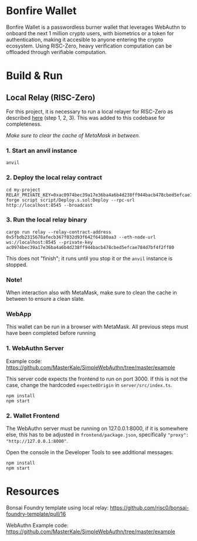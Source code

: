 # Bonfire Wallet

Bonfire Wallet is a passwordless burner wallet that leverages WebAuthn to onboard the next 1 million crypto users, with biometrics or a token for authentication, making it accesible to anyone entering the crypto ecosystem. Using RISC-Zero, heavy verification computation can be offloaded through verifiable computation. 

# Build & Run

## Local Relay (RISC-Zero)

For this project, it is necessary to run a local relayer for RISC-Zero as described [here](https://github.com/risc0/bonsai-foundry-template/pull/16) (step 1, 2, 3). This was added to this codebase for completeness.

*Make sure to clear the cache of MetaMask in between.*


### 1. Start an anvil instance

```
anvil
```

### 2. Deploy the local relay contract

```
cd my-project
RELAY_PRIVATE_KEY=0xac0974bec39a17e36ba4a6b4d238ff944bacb478cbed5efcae784d7bf4f2ff80 forge script script/Deploy.s.sol:Deploy --rpc-url http://localhost:8545 --broadcast
```

### 3. Run the local relay binary

```
cargo run relay --relay-contract-address 0x5fbdb2315678afecb367f032d93f642f64180aa3 --eth-node-url ws://localhost:8545 --private-key ac0974bec39a17e36ba4a6b4d238ff944bacb478cbed5efcae784d7bf4f2ff80
```

This does not "finish"; it runs until you stop it or the `anvil` instance is stopped. 

### Note!

When interaction also with MetaMask, make sure to clean the cache in between to ensure a clean slate. 

### WebApp

This wallet can be run in a browser with MetaMask. All previous steps must have been completed before running 

### 1. WebAuthn Server

Example code: https://github.com/MasterKale/SimpleWebAuthn/tree/master/example

This server code expects the frontend to run on port 3000. If this is not the case, change the hardcoded `expectedOrigin` in `server/src/index.ts`. 

```
npm install
npm start
```

### 2. Wallet Frontend

The WebAuthn server must be running on 127.0.0.1:8000, if it is somewhere else, this has to be adjusted in `frontend/package.json`, specifically `"proxy": "http://127.0.0.1:8000"`. 

Open the console in the Developer Tools to see additional messages. 

```
npm install
npm start
```

# Resources

Bonsai Foundry template using local relay: https://github.com/risc0/bonsai-foundry-template/pull/16

WebAuthn Example code: https://github.com/MasterKale/SimpleWebAuthn/tree/master/example


